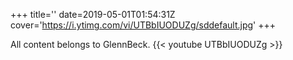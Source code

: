 +++
title=''
date=2019-05-01T01:54:31Z
cover='https://i.ytimg.com/vi/UTBbIUODUZg/sddefault.jpg'
+++

All content belongs to GlennBeck.
{{< youtube UTBbIUODUZg >}}
